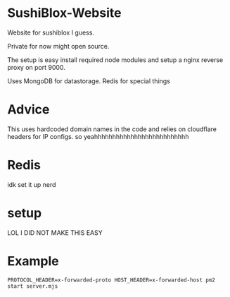 # SushiBlox-Website
Website for sushiblox I guess.

Private for now might open source.

The setup is easy install required node modules and setup a nginx reverse proxy on port 9000.

Uses MongoDB for datastorage. Redis for special things

# Advice
This uses hardcoded domain names in the code and relies on cloudflare headers for IP configs. so yeahhhhhhhhhhhhhhhhhhhhhhhhhh


# Redis
idk set it up nerd

# setup
LOL I DID NOT MAKE THIS EASY

# Example

```
PROTOCOL_HEADER=x-forwarded-proto HOST_HEADER=x-forwarded-host pm2 start server.mjs
```